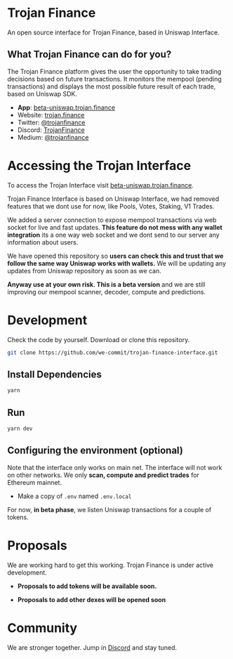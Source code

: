 # Trojan Finance

An open source interface for Trojan Finance, based in Uniswap Interface.

## What Trojan Finance can do for you?

The Trojan Finance platform gives the user the opportunity to take trading decisions based on future transactions.
It monitors the mempool (pending transactions) and displays the most possible future result of each trade, based on Uniswap SDK.

- **App**: [beta-uniswap.trojan.finance](https://beta-uniswap.trojan.finance)
- Website: [trojan.finance](https://trojan.finance)
- Twitter: [@trojanfinance](https://twitter.com/trojanfinance)
- Discord: [TrojanFinance](https://discord.gg/VZkFP78aeF)
- Medium: [@trojanfinance](https://medium.com/@trojanfinance)

# Accessing the Trojan Interface

To access the Trojan Interface visit [beta-uniswap.trojan.finance](https://beta-uniswap.trojan.finance).

Trojan Finance Interface is based on Uniswap Interface, we had removed features that we dont use for now, like Pools, Votes, Staking, V1 Trades.

We added a server connection to expose mempool transactions via web socket for live and fast updates. **This feature do not mess with any wallet integration** its a one way web socket and we dont send to our server any information about users.

We have opened this repository so **users can check this and trust that we follow the same way Uniswap works with wallets.** We will be updating any updates from Uniswap repository as soon as we can.

**Anyway use at your own risk. This is a beta version** and we are still improving our mempool scanner, decoder, compute and predictions.

# Development

Check the code by yourself. Download or clone this repository.

```bash
git clone https://github.com/we-commit/trojan-finance-interface.git
```

## Install Dependencies

```bash
yarn
```

## Run

```bash
yarn dev
```

## Configuring the environment (optional)

Note that the interface only works on main net. The interface will not work on other networks.
We only **scan, compute and predict trades** for Ethereum mainnet.

- Make a copy of `.env` named `.env.local`

For now, **in beta phase**, we listen Uniswap transactions for a couple of tokens.

# Proposals

We are working hard to get this working. Trojan Finance is under active development.

- **Proposals to add tokens will be available soon.**

- **Proposals to add other dexes will be opened soon**

# Community

We are stronger together. Jump in [Discord](https://discord.gg/VZkFP78aeF) and stay tuned.
